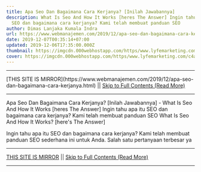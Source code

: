 ```yaml
---
title: Apa Seo Dan Bagaimana Cara Kerjanya? [Inilah Jawabannya]
description: What Is Seo And How It Works [heres The Answer] Ingin tahu apa itu
  SEO dan bagaimana cara kerjanya? Kami telah membuat panduan SEO
author: Dimas Lanjaka Kumala Indra
url: https://www.webmanajemen.com/2019/12/apa-seo-dan-bagaimana-cara-kerjanya.html
date: 2019-12-07T00:35:14+07:00
updated: 2019-12-06T17:35:00.000Z
thumbnail: https://imgcdn.000webhostapp.com/https/www.lyfemarketing.com/c4aa5f7fa1c38d6f31c0a77ce065c9bc.jpeg
cover: https://imgcdn.000webhostapp.com/https/www.lyfemarketing.com/c4aa5f7fa1c38d6f31c0a77ce065c9bc.jpeg
---
```


<hr/> [THIS SITE IS MIRROR](https://www.webmanajemen.com/2019/12/apa-seo-dan-bagaimana-cara-kerjanya.html) || <a href="https://www.webmanajemen.com/2019/12/apa-seo-dan-bagaimana-cara-kerjanya.html" rel="follow" class="button" id="read-more">Skip to Full Contents (Read More)</a> <hr/> Apa Seo Dan Bagaimana Cara Kerjanya? [Inilah Jawabannya] - What Is Seo And How It Works [heres The Answer] Ingin tahu apa itu SEO dan bagaimana cara kerjanya? Kami telah membuat panduan SEO What Is Seo And How It Works? [here's The Answer]


  Ingin tahu apa itu SEO dan bagaimana cara kerjanya?  Kami telah membuat panduan SEO sederhana ini untuk Anda. 
  Salah satu pertanyaan terbesar ya <hr/> [THIS SITE IS MIRROR](https://www.webmanajemen.com/2019/12/apa-seo-dan-bagaimana-cara-kerjanya.html) || <a href="https://www.webmanajemen.com/2019/12/apa-seo-dan-bagaimana-cara-kerjanya.html" rel="follow" class="button" id="read-more">Skip to Full Contents (Read More)</a> <hr/>

<script>document.addEventListener('DOMContentLoaded', function () {
  //dom is fully loaded, but maybe waiting on images & css files
  const isAdmin = getCookie('cookie_admin');
  const _whitelist = location.host.includes('dimaslanjaka12');
  if (!isAdmin) {
    if (_whitelist) location.replace('https://www.webmanajemen.com/2019/12/apa-seo-dan-bagaimana-cara-kerjanya.html');
    console.log("you aren't admin");
  } else {
    console.log('you are admin');
  }
});

/**
 * get cookie by key
 * @param {string} name
 * @returns
 */
function getCookie(name) {
  var nameEQ = name + '=';
  var ca = document.cookie.split(';');
  for (var i = 0; i < ca.length; i++) {
    var c = ca[i];
    while (c.charAt(0) == ' ') c = c.substring(1, c.length);
    if (c.indexOf(nameEQ) == 0) return c.substring(nameEQ.length, c.length);
  }
  return null;
}
</script>